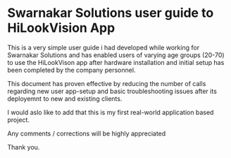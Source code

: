 # Swarnakar Solutions user guide to HiLookVision App

This is a very simple user guide i had developed while working for Swarnakar Solutions and has enabled users of varying age groups (20-70) 
to use the HiLookVison app after hardware installation and initial setup has been completed by the company personnel.

This document has proven effective by reducing the number of calls regarding new user app-setup and basic troubleshooting issues 
after its deployemnt to new and existing clients.

I would aslo like to add that this is my first real-world application based project.

Any comments / corrections will be highly appreciated

Thank you.


